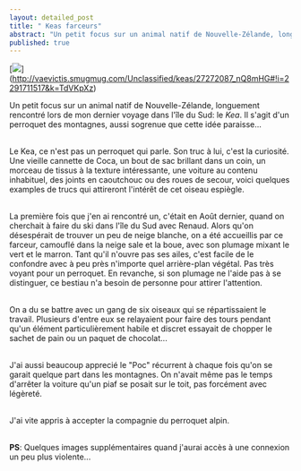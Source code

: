 ```yaml
---
layout: detailed_post
title: " Keas farceurs"
abstract: "Un petit focus sur un animal natif de Nouvelle-Zélande, longuement rencontré lors de mon dernier voyage dans l'île du Sud: le _Kea_. Il s'agit d'un perroquet des montagnes, aussi sogrenu que cela paraisse..."
published: true
---
```


[<img src="http://vaevictis.smugmug.com/Unclassified/keas/i-TdVKpXz/0/S/YOM_8526-S.jpg">] (http://vaevictis.smugmug.com/Unclassified/keas/27272087_nQ8mHG#!i=2291711517&k=TdVKpXz)

Un petit focus sur un animal natif de Nouvelle-Zélande, longuement rencontré lors de mon dernier voyage dans l'île du Sud: le _Kea_. Il s'agit d'un perroquet des montagnes, aussi sogrenue que cette idée paraisse...
<br />
<br />

Le Kea, ce n'est pas un perroquet qui parle. Son truc à lui, c'est la curiosité. Une vieille cannette de Coca, un bout de sac brillant dans un coin, un morceau de tissus à la texture intéressante, une voiture au contenu inhabituel, des joints en caoutchouc ou des roues de secour, voici quelques examples de trucs qui attireront l'intérêt de cet oiseau espiègle.
<br />
<br />

La première fois que j'en ai rencontré un, c'était en Août dernier, quand on cherchait à faire du ski dans l'île du Sud avec Renaud. Alors qu'on désespérait de trouver un peu de neige blanche, on a été accueillis par ce farceur, camouflé dans la neige sale et la boue, avec son plumage mixant le vert et le marron. Tant qu'il n'ouvre pas ses ailes, c'est facile de le confondre avec à peu près n'importe quel arrière-plan végétal. Pas très voyant pour un perroquet. En revanche, si son plumage ne l'aide pas à se distinguer, ce bestiau n'a besoin de personne pour attirer l'attention.
<br />
<br />

On a du se battre avec un gang de six oiseaux qui se répartissaient le travail. Plusieurs d'entre eux se relayaient pour faire des tours pendant qu'un élément particulièrement habile et discret essayait de chopper le sachet de pain ou un paquet de chocolat...
<br />
<br />

J'ai aussi beaucoup apprecié le "Poc" récurrent à chaque fois qu'on se garait quelque part dans les montagnes. On n'avait même pas le temps d'arrêter la voiture qu'un piaf se posait sur le toit, pas forcément avec légèreté.
<br />
<br />

J'ai vite appris à accepter la compagnie du perroquet alpin.
<br />
<br />

__PS__: Quelques images supplémentaires quand j'aurai accès à une connexion un peu plus violente...